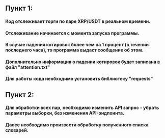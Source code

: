 ## Пункт 1:
#### Код отслеживает торги по паре XRP/USDT в реальном времени.
#### Отслеживание начинается с момента запуска программы.
#### В случае падения котировок более чем на 1 процент (в течении последнего часа), то программа выдаст сообщение об этом.
#### Дополнительно информация о падении котировок будет записана в файл "attention.txt"
#### Для работы кода необходимо установить библиотеку "requests"

## Пункт 2:
#### Для обработки всех пар, необходимо изменить API запрос - убрать параметры выборки, без изменения АPI-эндпоинта.
#### Далее необходимо произвести обработку полученного списка словарей.